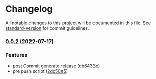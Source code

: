 # Changelog

All notable changes to this project will be documented in this file. See [standard-version](https://github.com/conventional-changelog/standard-version) for commit guidelines.

### [0.0.2](https://github.com/nicolasaigner/node-js-semantic/compare/v0.0.1...v0.0.2) (2022-07-17)


### Features

* post Commit generate release ([db6433c](https://github.com/nicolasaigner/node-js-semantic/commit/db6433c32dd7730716a5fc618a1511e97071ca59))
* pre push script ([2dc50a5](https://github.com/nicolasaigner/node-js-semantic/commit/2dc50a5f1db032058fb72c8a398462ce3db391db))
